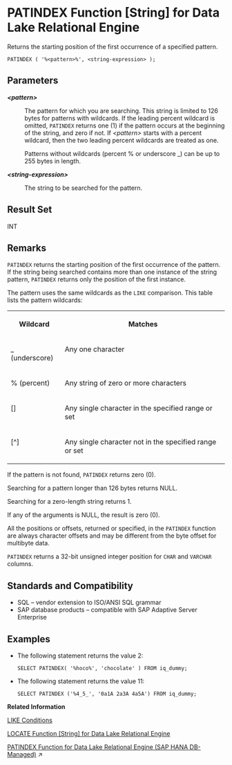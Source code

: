 <!-- loioa56c8f8684f210158653d0c858b0e559 -->

# PATINDEX Function \[String\] for Data Lake Relational Engine

Returns the starting position of the first occurrence of a specified pattern.



```
PATINDEX ( '%<pattern>%', <string-expression> );
```



<a name="loioa56c8f8684f210158653d0c858b0e559__PATINDEX_parm1"/>

## Parameters


<dl>
<dt><b>

*<pattern\>*

</b></dt>
<dd>

The pattern for which you are searching. This string is limited to 126 bytes for patterns with wildcards. If the leading percent wildcard is omitted, `PATINDEX` returns one \(1\) if the pattern occurs at the beginning of the string, and zero if not. If *<pattern\>* starts with a percent wildcard, then the two leading percent wildcards are treated as one.

Patterns without wildcards \(percent % or underscore \_\) can be up to 255 bytes in length.



</dd><dt><b>

*<string-expression\>*

</b></dt>
<dd>

The string to be searched for the pattern.



</dd>
</dl>



<a name="loioa56c8f8684f210158653d0c858b0e559__PATINDEX_returns1"/>

## Result Set

INT



<a name="loioa56c8f8684f210158653d0c858b0e559__PATINDEX_remarks1"/>

## Remarks

`PATINDEX` returns the starting position of the first occurrence of the pattern. If the string being searched contains more than one instance of the string pattern, `PATINDEX` returns only the position of the first instance.

The pattern uses the same wildcards as the `LIKE` comparison. This table lists the pattern wildcards:


<table>
<tr>
<th valign="top">

Wildcard

</th>
<th valign="top">

Matches

</th>
</tr>
<tr>
<td valign="top">

\_ \(underscore\)

</td>
<td valign="top">

Any one character

</td>
</tr>
<tr>
<td valign="top">

% \(percent\)

</td>
<td valign="top">

Any string of zero or more characters

</td>
</tr>
<tr>
<td valign="top">

\[\]

</td>
<td valign="top">

Any single character in the specified range or set

</td>
</tr>
<tr>
<td valign="top">

\[^\]

</td>
<td valign="top">

Any single character not in the specified range or set

</td>
</tr>
</table>

If the pattern is not found, `PATINDEX` returns zero \(0\).

Searching for a pattern longer than 126 bytes returns NULL.

Searching for a zero-length string returns 1.

If any of the arguments is NULL, the result is zero \(0\).

All the positions or offsets, returned or specified, in the `PATINDEX` function are always character offsets and may be different from the byte offset for multibyte data.

`PATINDEX` returns a 32-bit unsigned integer position for `CHAR` and `VARCHAR` columns.



<a name="loioa56c8f8684f210158653d0c858b0e559__PATINDEX_standards1"/>

## Standards and Compatibility

-   SQL – vendor extension to ISO/ANSI SQL grammar
-   SAP database products – compatible with SAP Adaptive Server Enterprise



<a name="loioa56c8f8684f210158653d0c858b0e559__PATINDEX_examples1"/>

## Examples

-   The following statement returns the value 2:

    ```
    SELECT PATINDEX( '%hoco%', 'chocolate' ) FROM iq_dummy;
    ```

-   The following statement returns the value 11:

    ```
    SELECT PATINDEX ('%4_5_', '0a1A 2a3A 4a5A') FROM iq_dummy;
    ```


**Related Information**  


[LIKE Conditions](../010-sql-language-elements/like-conditions-a4fd6d2.md "Use LIKE conditions in subqueries to use wildcards in the WHERE clause to perform pattern matching.")

[LOCATE Function \[String\] for Data Lake Relational Engine](locate-function-string-for-data-lake-relational-engine-a55fae8.md "Returns the position of one string within another.")

[PATINDEX Function for Data Lake Relational Engine (SAP HANA DB-Managed)](https://help.sap.com/viewer/a898e08b84f21015969fa437e89860c8/2024_1_QRC/en-US/073fd346f10a409b98efefed3192ff77.html "Returns the starting position of the first occurrence of a specified pattern.") :arrow_upper_right:

